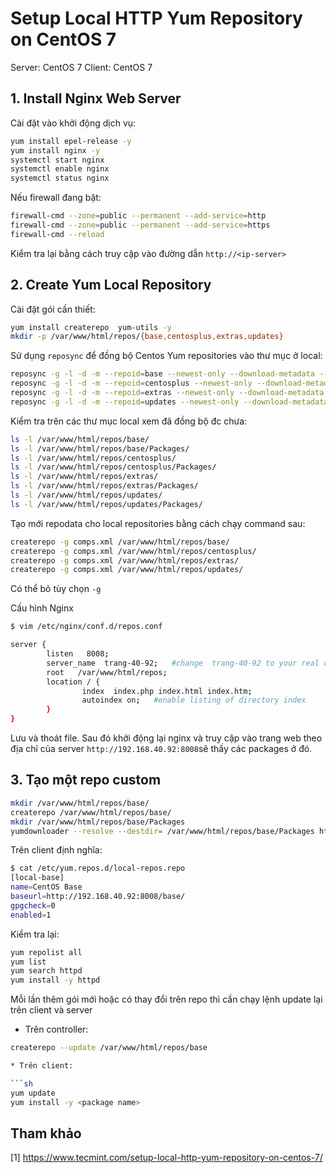 # Setup Local HTTP Yum Repository on CentOS 7

Server: CentOS 7
Client: CentOS 7

## 1. Install Nginx Web Server 

Cài đặt vào khởi động dịch vụ:
```sh
yum install epel-release -y
yum install nginx -y
systemctl start nginx
systemctl enable nginx
systemctl status nginx
```

Nếu firewall đang bật:

```sh
firewall-cmd --zone=public --permanent --add-service=http
firewall-cmd --zone=public --permanent --add-service=https
firewall-cmd --reload
```

Kiểm tra lại bằng cách truy cập vào đường dẫn `http://<ip-server>`

## 2. Create Yum Local Repository

Cài đặt gói cần thiết:
```sh
yum install createrepo  yum-utils -y
mkdir -p /var/www/html/repos/{base,centosplus,extras,updates}
```

Sử dụng `reposync` để đồng bộ Centos Yum repositories vào thư mục ở local:
```sh
reposync -g -l -d -m --repoid=base --newest-only --download-metadata --download_path=/var/www/html/repos/
reposync -g -l -d -m --repoid=centosplus --newest-only --download-metadata --download_path=/var/www/html/repos/
reposync -g -l -d -m --repoid=extras --newest-only --download-metadata --download_path=/var/www/html/repos/
reposync -g -l -d -m --repoid=updates --newest-only --download-metadata --download_path=/var/www/html/repos/
```

Kiểm tra trên các thư mục local xem đã đồng bộ đc chưa:
```sh
ls -l /var/www/html/repos/base/
ls -l /var/www/html/repos/base/Packages/
ls -l /var/www/html/repos/centosplus/
ls -l /var/www/html/repos/centosplus/Packages/
ls -l /var/www/html/repos/extras/
ls -l /var/www/html/repos/extras/Packages/
ls -l /var/www/html/repos/updates/
ls -l /var/www/html/repos/updates/Packages/
```

Tạo mới repodata cho local repositories bằng cách chạy command sau:

```sh
createrepo -g comps.xml /var/www/html/repos/base/  
createrepo -g comps.xml /var/www/html/repos/centosplus/ 
createrepo -g comps.xml /var/www/html/repos/extras/  
createrepo -g comps.xml /var/www/html/repos/updates/  
```

Có thể bỏ tùy chọn `-g`

Cấu hình Nginx
```sh
$ vim /etc/nginx/conf.d/repos.conf 

server {
        listen   8008;
        server_name  trang-40-92;   #change  trang-40-92 to your real domain 
        root   /var/www/html/repos;
        location / {
                index  index.php index.html index.htm;
                autoindex on;   #enable listing of directory index
        }
}
```

Lưu và thoát file. Sau đó khởi động lại nginx và truy cập vào trang web theo địa chỉ của server `http://192.168.40.92:8008`sẽ thấy các packages ở đó.

## 3. Tạo một repo custom

```sh
mkdir /var/www/html/repos/base/
createrepo /var/www/html/repos/base/
mkdir /var/www/html/repos/base/Packages
yumdownloader --resolve --destdir= /var/www/html/repos/base/Packages httpd
```
    
Trên client định nghĩa:

```sh 
$ cat /etc/yum.repos.d/local-repos.repo
[local-base]
name=CentOS Base
baseurl=http://192.168.40.92:8008/base/
gpgcheck=0
enabled=1
```

Kiểm tra lại:

```sh
yum repolist all
yum list
yum search httpd
yum install -y httpd
```

Mỗi lần thêm gói mới hoặc có thay đổi trên repo thì cần chạy lệnh update lại trên client và server 

* Trên controller:

```sh
createrepo --update /var/www/html/repos/base

* Trên client:

```sh       
yum update
yum install -y <package name>
```



## Tham khảo

[1] https://www.tecmint.com/setup-local-http-yum-repository-on-centos-7/
